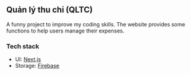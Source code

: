 ## Quản lý thu chi (QLTC)

A funny project to improve my coding skills. The website provides some functions to help users manage their expenses.

### Tech stack

- UI: [Next.js](https://nextjs.org/)
- Storage: [Firebase](https://firebase.google.com/)
